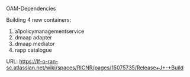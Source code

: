 OAM-Dependencies

Building 4 new containers:
1. a1policymanagementservice
2. dmaap adapter
3. dmaap mediator
3. rapp catalogue

URL: https://lf-o-ran-sc.atlassian.net/wiki/spaces/RICNR/pages/15075735/Release+J+-+Build
